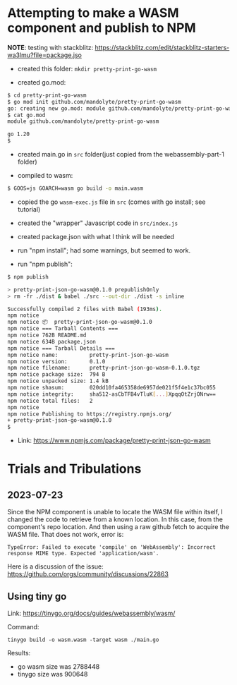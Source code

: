 # Attempting to make a WASM component and publish to NPM

**NOTE**: testing with stackblitz:
https://stackblitz.com/edit/stackblitz-starters-wa3lmu?file=package.jso

- created this folder: `mkdir pretty-print-go-wasm`

- created go.mod:

```sh
$ cd pretty-print-go-wasm
$ go mod init github.com/mandolyte/pretty-print-go-wasm
go: creating new go.mod: module github.com/mandolyte/pretty-print-go-wasm
$ cat go.mod
module github.com/mandolyte/pretty-print-go-wasm

go 1.20
$
```

- created main.go in `src` folder(just copied from the webassembly-part-1 folder)

- compiled to wasm:
```sh
$ GOOS=js GOARCH=wasm go build -o main.wasm
```

- copied the go `wasm-exec.js` file in `src` (comes with go install; see tutorial)

- created the "wrapper" Javascript code in `src/index.js`

- created package.json with what I think will be needed

- run "npm install"; had some warnings, but seemed to work.

- run "npm publish":

```sh
$ npm publish

> pretty-print-json-go-wasm@0.1.0 prepublishOnly
> rm -fr ./dist & babel ./src --out-dir ./dist -s inline

Successfully compiled 2 files with Babel (193ms).
npm notice 
npm notice 📦  pretty-print-json-go-wasm@0.1.0
npm notice === Tarball Contents === 
npm notice 762B README.md   
npm notice 634B package.json
npm notice === Tarball Details === 
npm notice name:          pretty-print-json-go-wasm               
npm notice version:       0.1.0                                   
npm notice filename:      pretty-print-json-go-wasm-0.1.0.tgz     
npm notice package size:  794 B                                   
npm notice unpacked size: 1.4 kB                                  
npm notice shasum:        020dd10fa465358de6957de021f5f4e1c37bc055
npm notice integrity:     sha512-asCbTFB4vTluK[...]XpqqOtZrjONrw==
npm notice total files:   2                                       
npm notice 
npm notice Publishing to https://registry.npmjs.org/
+ pretty-print-json-go-wasm@0.1.0
$ 
```

- Link: https://www.npmjs.com/package/pretty-print-json-go-wasm

# Trials and Tribulations

## 2023-07-23

Since the NPM component is unable to locate the WASM file within itself,
I changed the code to retrieve from a known location. In this case, from
the component's repo location. And then using a raw github fetch to 
acquire the WASM file. That does not work, error is:

```
TypeError: Failed to execute 'compile' on 'WebAssembly': Incorrect response MIME type. Expected 'application/wasm'.
```

Here is a discussion of the issue:
https://github.com/orgs/community/discussions/22863

## Using tiny go

Link: https://tinygo.org/docs/guides/webassembly/wasm/

Command:

```
tinygo build -o wasm.wasm -target wasm ./main.go
```

Results: 
- go wasm size was 2788448
- tinygo size was   900648